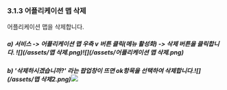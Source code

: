 ### 3.1.3 어플리케이션 맵 삭제

어플리케이션 맵을 삭제합니다.

##### a\) 서비스 -&gt; 어플리케이션 맵 우측 v 버튼 클릭\(메뉴 활성화\) -&gt; 삭제 버튼을 클릭합니다. ![](/assets/맵 삭제.png)![](/assets/어플리케이션 맵 삭제.png)

##### b\) '삭제하시겠습니까?' 라는 팝업창이 뜨면 ok항목을 선택하여 삭제합니다.![](/assets/맵 삭제2.png)![](/assets/수정삭제.png)




